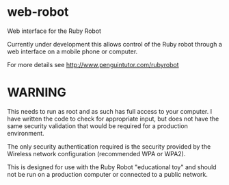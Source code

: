 web-robot
=========

Web interface for the Ruby Robot

Currently under development this allows control of the Ruby robot through a web interface on a mobile phone or computer.

For more details see http://www.penguintutor.com/rubyrobot

WARNING
=======
This needs to run as root and as such has full access to your computer. 
I have written the code to check for appropriate input, but does not have the same security validation that would be required for a production environment.

The only security authentication required is the security provided by the Wireless network configuration (recommended WPA or WPA2). 

This is designed for use with the Ruby Robot "educational toy" and should not be run on a production computer or connected to a public network.


